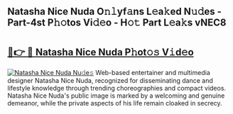 ## Natasha Nice Nuda O𝚗𝚕yf𝚊ns L𝚎a𝚔ed N𝚞𝚍es - Part-4st P𝚑𝚘tos Vi𝚍𝚎o - H𝚘𝚝 Part L𝚎a𝚔s vNEC8

# <h2><a href="http://kf0hza.oniu.top/?m=Natasha+Nice+Nuda">🔗👉 🔴 Natasha Nice Nuda P𝚑ot𝚘𝚜 V𝚒d𝚎o</a></h2>

[![Natasha Nice Nuda Nu𝚍e𝚜](https://i.imgur.com/0qMVB7G.gif)](http://kf0hza.oniu.top/?m=Natasha+Nice+Nuda)
Web-based entertainer and multimedia designer Natasha Nice Nuda, recognized for disseminating dance and lifestyle knowledge through trending choreographies and compact videos. Natasha Nice Nuda's public image is marked by a welcoming and genuine demeanor, while the private aspects of his life remain cloaked in secrecy.  
